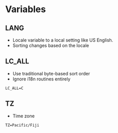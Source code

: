 # Variables

## LANG

- Locale variable to a local setting like US English.
- Sorting changes based on the locale

## LC_ALL

- Use traditional byte-based sort order
- Ignore i18n routines entirely

```shell
LC_ALL=C
```

## TZ

- Time zone

```shell
TZ=Pacific/Fiji
```
